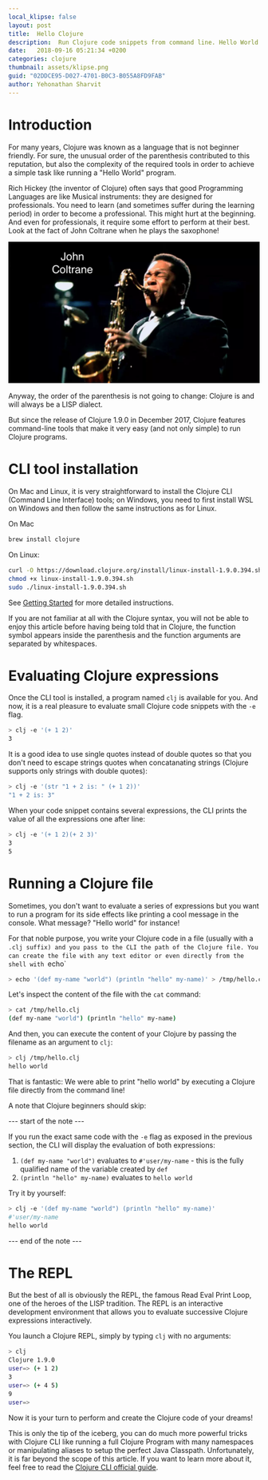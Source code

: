 ```yaml
---
local_klipse: false
layout: post
title:  Hello Clojure
description:  Run Clojure code snippets from command line. Hello World in Clojure.
date:   2018-09-16 05:21:34 +0200
categories: clojure
thumbnail: assets/klipse.png
guid: "02DDCE95-D027-4701-B0C3-B055A8FD9FAB"
author: Yehonathan Sharvit
---
```



# Introduction

For many years, Clojure was known as a language that is not beginner friendly. For sure, the unusual order of the parenthesis contributed to this reputation, but also the complexity of the required tools in order to achieve a simple task like running a "Hello World" program. 

Rich Hickey (the inventor of Clojure) often says that good Programming Languages are like Musical instruments: they are designed for professionals. You need to learn (and sometimes suffer during the learning period) in order to become a professional. This might hurt at the beginning. And even for professionals, it require some effort to perform at their best. Look at the fact of John Coltrane when he plays the saxophone!

![Coltrane](/assets/coltrane.png)

Anyway, the order of the parenthesis is not going to change: Clojure is and will always be a LISP dialect. 

But since the release of Clojure 1.9.0 in December 2017, Clojure features command-line tools that make it very easy (and not only simple) to run Clojure programs.




# CLI tool installation 

On Mac and Linux, it is very straightforward to install the Clojure CLI (Command Line Interface) tools; on Windows, you need to first install WSL on Windows and then follow the same instructions as for Linux.

On Mac

~~~bash
brew install clojure
~~~

On Linux:

~~~bash
curl -O https://download.clojure.org/install/linux-install-1.9.0.394.sh
chmod +x linux-install-1.9.0.394.sh
sudo ./linux-install-1.9.0.394.sh
~~~

See [Getting Started](https://clojure.org/guides/getting_started) for more detailed instructions.

If you are not familiar at all with the Clojure syntax, you will not be able to enjoy this article before having being told that in Clojure, the function symbol appears inside the parenthesis and the function arguments are separated by whitespaces.

# Evaluating Clojure expressions

Once the CLI tool is installed, a program named `clj` is available for you. And now, it is a real pleasure to evaluate small Clojure code snippets with the `-e` flag. 

~~~bash
> clj -e '(+ 1 2)'
3
~~~

It is a good idea to use single quotes instead of double quotes so that you don't need to escape strings quotes when concatanating strings (Clojure supports only strings with double quotes):

~~~bash
> clj -e '(str "1 + 2 is: " (+ 1 2))'
"1 + 2 is: 3"
~~~


When your code snippet contains several expressions, the CLI prints the value of all the expressions one after line:

~~~bash
> clj -e '(+ 1 2)(+ 2 3)'
3
5
~~~

# Running a Clojure file

Sometimes, you don't want to evaluate a series of expressions but you want to run a program for its side effects like printing a cool message in the console. What message? "Hello world" for instance!

For that noble purpose, you write your Clojure code in a file (usually with a `.clj suffix) and you pass to the CLI the path of the Clojure file. You can create the file with any text editor or even directly from the shell with `echo`

~~~bash
> echo '(def my-name "world") (println "hello" my-name)' > /tmp/hello.clj
~~~

Let's inspect the content of the file with the `cat` command:

~~~bash
> cat /tmp/hello.clj
(def my-name "world") (println "hello" my-name)
~~~

And then, you can execute the content of your Clojure by passing the filename as an argument to `clj`:

~~~bash
> clj /tmp/hello.clj
hello world
~~~

That is fantastic: We were able to print "hello world" by executing a Clojure file directly from the command line!

A note that Clojure beginners should skip:

--- start of the note ---

If you run the exact same code with the `-e` flag as exposed in the previous section, the CLI will display the evaluation of both expressions:

1. `(def my-name "world")` evaluates to `#'user/my-name` - this is the fully qualified name of the variable created by `def`
2. `(println "hello" my-name)` evaluates to `hello world`

Try it by yourself:

~~~bash
> clj -e '(def my-name "world") (println "hello" my-name)'
#'user/my-name
hello world
~~~

--- end of the note ---

# The REPL

But the best of all is obviously the REPL, the famous Read Eval Print Loop, one of the heroes of the LISP tradition. The REPL is an interactive development environment that allows you to evaluate successive Clojure expressions interactively.

You launch a Clojure REPL, simply by typing `clj` with no arguments:

~~~bash
> clj
Clojure 1.9.0
user=> (+ 1 2)
3
user=> (+ 4 5)
9
user=>
~~~

Now it is your turn to perform and create the Clojure code of your dreams!

This is only the tip of the iceberg, you can do much more powerful tricks with Clojure CLI like running a full Clojure Program with many namespaces or manipulating aliases to setup the perfect Java Classpath. Unfortunately, it is far beyond the scope of this article. If you want to learn more about it, feel free to read the [Clojure CLI official guide](https://clojure.org/guides/deps_and_cli).

